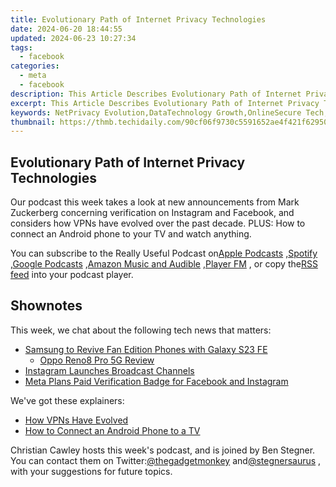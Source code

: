 ```yaml
---
title: Evolutionary Path of Internet Privacy Technologies
date: 2024-06-20 18:44:55
updated: 2024-06-23 10:27:34
tags:
  - facebook
categories:
  - meta
  - facebook
description: This Article Describes Evolutionary Path of Internet Privacy Technologies
excerpt: This Article Describes Evolutionary Path of Internet Privacy Technologies
keywords: NetPrivacy Evolution,DataTechnology Growth,OnlineSecure Tech,PrivacyTech Trajectory,InternetData Protection,Cybersecurity Progress,PrivacyTech Advance
thumbnail: https://thmb.techidaily.com/90cf06f9730c5591652ae4f421f62950743940a3b49411aac162c7581850732b.jpg
---
```


## Evolutionary Path of Internet Privacy Technologies

 Our podcast this week takes a look at new announcements from Mark Zuckerberg concerning verification on Instagram and Facebook, and considers how VPNs have evolved over the past decade. PLUS: How to connect an Android phone to your TV and watch anything.

 You can subscribe to the Really Useful Podcast on[Apple Podcasts](https://podcasts.apple.com/gb/podcast/the-really-useful-podcast/id1437847131?mt=2) ,[Spotify](https://open.spotify.com/show/283gDxLd6OTNEpRq6tN7ha) ,[Google Podcasts](https://www.google.com/podcasts?feed=aHR0cHM6Ly9hbmNob3IuZm0vcy8zMWJlNDcwL3BvZGNhc3QvcnNz) ,[Amazon Music and Audible](https://music.amazon.co.uk/podcasts/20ab73d4-5da2-46c7-a17f-dc6eb39bdb48/The-Really-Useful-Podcast) ,[Player FM](https://player.fm/series/the-really-useful-podcast-2491856) , or copy the[RSS feed](https://feeds.transistor.fm/the-really-useful-podcast) into your podcast player.

## Shownotes

This week, we chat about the following tech news that matters:

* [Samsung to Revive Fan Edition Phones with Galaxy S23 FE](https://www.makeuseof.com/galaxy-s23-fe-launch-august-september/)  
  * [Oppo Reno8 Pro 5G Review](https://www.makeuseof.com/oppo-reno8-pro-review/)
* [Instagram Launches Broadcast Channels](https://www.makeuseof.com/instagram-introduces-broadcast-channels/)
* [Meta Plans Paid Verification Badge for Facebook and Instagram](https://www.makeuseof.com/meta-plans-paid-verification-badge-for-users/)

We've got these explainers:

* [How VPNs Have Evolved](https://www.makeuseof.com/vpn-evolution-ways-vpns-have-become-even-more-private/)
* [How to Connect an Android Phone to a TV](https://www.makeuseof.com/tag/droid-meets-hdmi-how-and-why-to-connect-your-android-phone-to-your-tv/)

 Christian Cawley hosts this week's podcast, and is joined by Ben Stegner. You can contact them on Twitter:[@thegadgetmonkey](https://twitter.com/thegadgetmonkey) and[@stegnersaurus](https://twitter.com/stegnersaurus) , with your suggestions for future topics.


<ins class="adsbygoogle"
     style="display:block"
     data-ad-format="autorelaxed"
     data-ad-client="ca-pub-7571918770474297"
     data-ad-slot="1223367746"></ins>



<ins class="adsbygoogle"
     style="display:block"
     data-ad-client="ca-pub-7571918770474297"
     data-ad-slot="8358498916"
     data-ad-format="auto"
     data-full-width-responsive="true"></ins>
